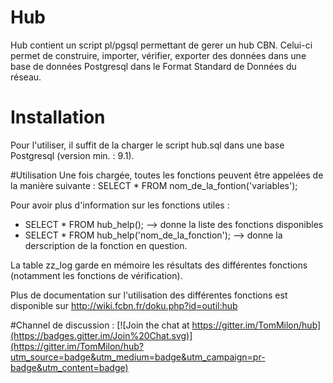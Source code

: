 ﻿# Hub
Hub contient un script pl/pgsql permettant de gerer un hub CBN. 
Celui-ci permet de construire, importer, vérifier, exporter des données dans une base de données Postgresql dans le Format Standard de Données du réseau.

# Installation
Pour l'utiliser, il suffit de la charger le script hub.sql dans une base Postgresql (version min. : 9.1).

#Utilisation
Une fois chargée, toutes les fonctions peuvent être appelées de la manière suivante : SELECT * FROM nom_de_la_fontion('variables');

Pour avoir plus d'information sur les fonctions utiles :
- SELECT * FROM hub_help(); --> donne la liste des fonctions disponibles
- SELECT * FROM hub_help('nom_de_la_fonction'); --> donne la derscription de la fonction en question.

La table zz_log garde en mémoire les résultats des différentes fonctions (notamment les fonctions de vérification).

Plus de documentation sur l'utilisation des différentes fonctions est disponible sur http://wiki.fcbn.fr/doku.php?id=outil:hub

#Channel de discussion :
[![Join the chat at https://gitter.im/TomMilon/hub](https://badges.gitter.im/Join%20Chat.svg)](https://gitter.im/TomMilon/hub?utm_source=badge&utm_medium=badge&utm_campaign=pr-badge&utm_content=badge)
